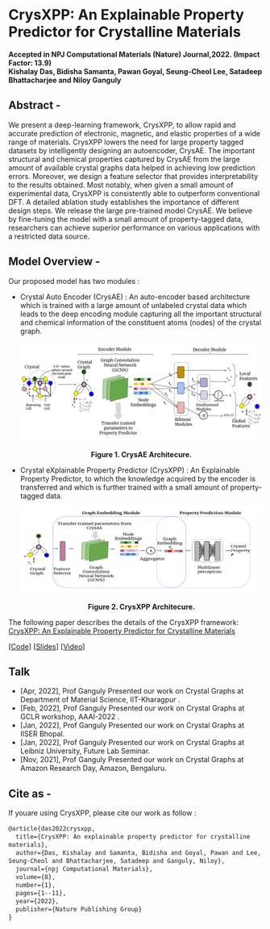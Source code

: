 # CrysXPP: An Explainable Property Predictor for Crystalline Materials
<div align='left'><strong>Accepted in NPJ Computational Materials (Nature) Journal,2022. (Impact Factor: 13.9)</strong></div>
<div align='left'><strong>Kishalay Das, Bidisha Samanta, Pawan Goyal, Seung-Cheol Lee, Satadeep Bhattacharjee and Niloy Ganguly</strong></div>

## Abstract -
We present a deep-learning framework, CrysXPP, to allow rapid and accurate prediction of electronic, magnetic, and elastic properties of a wide range of materials. CrysXPP lowers the need for large property tagged datasets by intelligently designing an autoencoder, CrysAE. The important
structural and chemical properties captured by CrysAE from the large amount of available crystal graphs data helped in achieving low prediction errors. Moreover, we design a feature selector that provides interpretability to the results obtained. Most notably, when given a small amount
of experimental data, CrysXPP is consistently able to outperform conventional DFT. A detailed ablation study establishes the importance of different design steps. We release the large pre-trained model CrysAE. We believe by fine-tuning the model with a small amount of property-tagged data, researchers can achieve superior performance on various applications with a restricted data source.

## Model Overview -
Our proposed model has two modules :

- Crystal Auto Encoder (CrysAE) : An auto-encoder based architecture which is trained with a large amount of unlabeled crystal data which leads to the deep encoding module capturing all the important structural and chemical information of the constituent atoms (nodes) of the crystal graph. 

    ![CrysAE diagram](images/CrysAE.png)
    <div align='center'><strong>Figure 1. CrysAE Architecure.</strong></div>
    
- Crystal eXplainable Property Predictor (CrysXPP) : An Explainable Property Predictor, to which the knowledge acquired by the encoder is transferred and which is further trained with a small amount of property-tagged data.

    ![CrysXPP diagram](images/CrysXPP.png)
    <div align='center'><strong>Figure 2. CrysXPP Architecure.</strong></div>

The following paper describes the details of the CrysXPP framework: [CrysXPP: An Explainable Property Predictor for Crystalline Materials](https://arxiv.org/pdf/2104.10869.pdf)

[<a href="https://github.com/kdmsit/crysxpp.git" target="_blank">Code</a>]
[<a target="_blank" href="https://kdmsit.github.io/assets/pdf/CRYSXPP.pdf">Slides</a>]
[<a href="https://www.youtube.com/watch?v=Kyrpj9cSkkM" target="_blank" >Video</a>]

## Talk

- [Apr, 2022], Prof Ganguly Presented our work on Crystal Graphs at Department of Material Science, IIT-Kharagpur .
- [Feb, 2022], Prof Ganguly Presented our work on Crystal Graphs at GCLR workshop, AAAI-2022 .
- [Jan, 2022], Prof Ganguly Presented our work on Crystal Graphs at IISER Bhopal.
- [Jan, 2022], Prof Ganguly Presented our work on Crystal Graphs at Leibniz University, Future Lab Seminar.
- [Nov, 2021], Prof Ganguly Presented our work on Crystal Graphs at Amazon Research Day, Amazon, Bengaluru.

## Cite as -

If youare using CrysXPP, please cite our work as follow :

```
@article{das2022crysxpp,
  title={CrysXPP: An explainable property predictor for crystalline materials},
  author={Das, Kishalay and Samanta, Bidisha and Goyal, Pawan and Lee, Seung-Cheol and Bhattacharjee, Satadeep and Ganguly, Niloy},
  journal={npj Computational Materials},
  volume={8},
  number={1},
  pages={1--11},
  year={2022},
  publisher={Nature Publishing Group}
}
```


